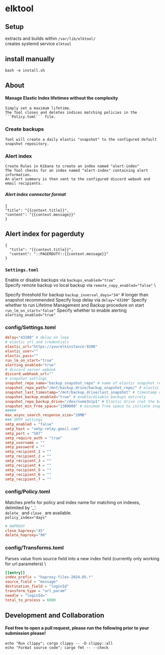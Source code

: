 # elktool

## Setup
extracts and builds within ```/var/lib/elktool/``` \
creates systemd service ```elktool```

## install manually
```shell
bash -e install.sh
```

## About
#### Manage Elastic Index lifetimes without the complexity
    Simply set a maximum lifetime.
    The Tool closes and deletes indices matching policies in the ```Policy.toml``` file.

### Create backups
    Tool will create a daily elastic "snapshot" to the configured default snapshot repository.

### Alert index
    Create Rules in Kibana to create an index named "alert-index"
    The Tool checks for an index named "alert-index" containing alert information.
    An alert summary is then sent to the configured discord webook and email recipients.

##### Alert index connector format
```shell
{
"title": "{{context.title}}",
"content": "{{context.message}}"
}
```
## Alert index for pagerduty
```shell
{
  "title": "{{context.title}}",
  "content": "::PAGERDUTY::{{context.message}}"
}
```

### ```Settings.toml```
Enable or disable backups via ```backups_enabled="true"``` \
Specify remote backup vs local backup via ```remote_copy_enabled="false"``` \

[//]: # (Specify threshold for snapshot ```snapshot_inverval_days="30"```)
Specify threshold for backup ```backup_inverval_days="34"``` # longer than snapshot recommended
Specify loop delay via ```delay="43200"```
Specify whether to run Lifetime Management and Backup procedure on start ```run_lm_on_start="false"```
Specify whether to enable alerting ```alerting_enabled="true"```

### config/Settings.toml
```toml
delay="43200" # delay on loop
# elastic url and credentials
elastic_url="https://yourelkinstance:9200"
elastic_user=""
elastic_pass=""
run_lm_on_start="true"
alerting_enabled="true"
# discord server webook
discord_webhook_url=""
# snapshot settings
snapshot_repo_name="backup_snapshot_repo" # name of elastic snapshot repo - DO NOT CHANGE
snapshot_repo_path="/mnt/backup_drive/backup_snapshot_repo/" # elastic repo path - update elasticsearch.yml
snapshot_last_timestamp="/mnt/backup_drive/last_snapshot" # timestamp of last snapshot
snapshot_backup_enabled="true" # enable/disable backups entirely
snapshot_repo_backup_drive="/dev/nvme3n1p1" # Elastic drive (not the backup drive, but the drive live elastic data is stored on)
snapshot_min_free_space="1300000" # minimum free space to initiate snapshot creation (1300000 = 1300GB)
#####
max_async_search_response_size="20MB"
### SMTP settings
smtp_enabled = "false"
smtp_host = "smtp-relay.gmail.com"
smtp_port = "587"
smtp_require_auth = "true"
smtp_username = ""
smtp_password = ""
smtp_recipient_1 = ""
smtp_recipient_2 = ""
smtp_recipient_3 = ""
smtp_recipient_4 = ""
smtp_recipient_5 = ""
smtp_recipient_6 = ""
smtp_recipient_7 = ""
```


### config/Policy.toml
Matches prefix for policy and index name for matching on indexes, delimited by '_'. \
```delete_``` and ```close_``` are available. \
```policy_index="days"```
```toml
# HAPROXY
close_haproxy="45"
delete_haproxy="90"
```

### config/Transforms.toml
Parses value from source field into a new index field (currently only working for url parameters) \
```toml
[[entry]]
index_prefix = "haproxy-files-2024.05.*"
source_field = "message"
destination_field = "loginId"
transform_type = "url_param"
needle = "loginId="
total_to_process = 6000
```


## Development and Collaboration
#### Feel free to open a pull request, please run the following prior to your submission please!
    echo "Run clippy"; cargo clippy -- -D clippy::all
    echo "Format source code"; cargo fmt -- --check
